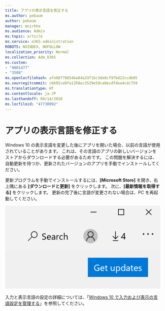 ```yaml
---
title: アプリの表示言語を修正する
ms.author: pebaum
author: pebaum
manager: mnirkhe
ms.audience: Admin
ms.topic: article
ms.service: o365-administration
ROBOTS: NOINDEX, NOFOLLOW
localization_priority: Normal
ms.collection: Adm_O365
ms.custom:
- "9001477"
- "3508"
ms.openlocfilehash: afe98f78654ba84a33f1bc3de0cf97bd22ccdb05
ms.sourcegitcommit: c6692ce0fa1358ec3529e59ca0ecdfdea4cdc759
ms.translationtype: HT
ms.contentlocale: ja-JP
ms.lasthandoff: 09/14/2020
ms.locfileid: "47730092"
---
```

# <a name="fix-the-display-language-of-apps"></a>アプリの表示言語を修正する

Windows 10 の表示言語を変更した後にアプリを開いた場合、以前の言語が使用されていることがあります。 これは、その言語のアプリの新しいバージョンをストアからダウンロードする必要があるためです。 この問題を解決するには、自動更新を待つか、更新されたバージョンのアプリを手動でインストールしてください。

更新プログラムを手動でインストールするには、**[Microsoft Store]** を開き、右上隅にある **[ダウンロードと更新]** をクリックします。 次に、**[最新情報を取得する]** をクリックします。 更新の完了後に言語が変更されない場合は、PC を再起動してください。

![最新情報を取得します。](media/get-updates.png)

入力と表示言語の設定の詳細については、「[Windows 10 で入力および表示の言語設定を管理する](https://support.microsoft.com/help/4027670/windows-10-add-and-switch-input-and-display-language-preferences)」を参照してください。

